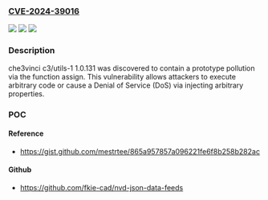 ### [CVE-2024-39016](https://cve.mitre.org/cgi-bin/cvename.cgi?name=CVE-2024-39016)
![](https://img.shields.io/static/v1?label=Product&message=n%2Fa&color=blue)
![](https://img.shields.io/static/v1?label=Version&message=n%2Fa&color=blue)
![](https://img.shields.io/static/v1?label=Vulnerability&message=n%2Fa&color=brighgreen)

### Description

che3vinci c3/utils-1 1.0.131 was discovered to contain a prototype pollution via the function assign. This vulnerability allows attackers to execute arbitrary code or cause a Denial of Service (DoS) via injecting arbitrary properties.

### POC

#### Reference
- https://gist.github.com/mestrtee/865a957857a096221fe6f8b258b282ac

#### Github
- https://github.com/fkie-cad/nvd-json-data-feeds

